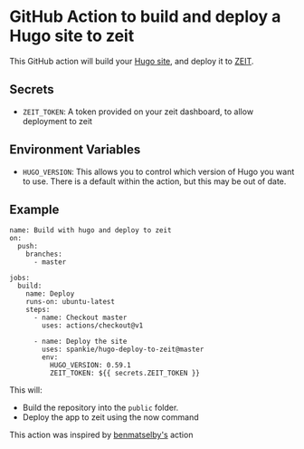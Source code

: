 # GitHub Action to build and deploy a Hugo site to zeit

This GitHub action will build your [Hugo site](https://gohugo.io/), and deploy it to [ZEIT](https://zeit.co/).

## Secrets

- `ZEIT_TOKEN`: A token provided on your zeit dashboard, to allow deployment to zeit

## Environment Variables

- `HUGO_VERSION`: This allows you to control which version of Hugo you want to use. There is a default within the action, but this may be out of date.

## Example

```shell
name: Build with hugo and deploy to zeit
on:
  push:
    branches:
      - master

jobs:
  build:
    name: Deploy
    runs-on: ubuntu-latest
    steps:
      - name: Checkout master
        uses: actions/checkout@v1

      - name: Deploy the site
        uses: spankie/hugo-deploy-to-zeit@master
        env:
          HUGO_VERSION: 0.59.1
          ZEIT_TOKEN: ${{ secrets.ZEIT_TOKEN }}
```

This will:

- Build the repository into the `public` folder.
- Deploy the app to zeit using the now command

This action was inspired by [benmatselby's](https://github.com/benmatselby/hugo-deploy-gh-pages) action
